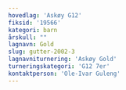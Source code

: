 ```yaml
---
hovedlag: 'Askøy G12'
fiksid: '19566'
kategori: barn
årskull: ""
lagnavn: Gold
slug: gutter-2002-3
lagnavniturnering: 'Askøy Gold'
turneringskategori: 'G12 7er'
kontaktperson: 'Ole-Ivar Guleng'
---
```

